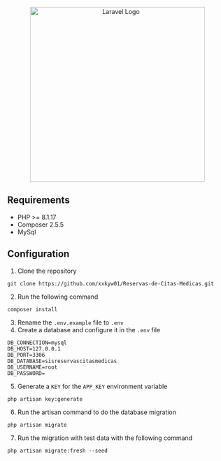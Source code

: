 <p align="center"><a href="https://laravel.com" target="_blank"><img src="https://raw.githubusercontent.com/laravel/art/master/logo-lockup/5%20SVG/2%20CMYK/1%20Full%20Color/laravel-logolockup-cmyk-red.svg" width="400" alt="Laravel Logo"></a></p>


## Requirements
- PHP >= 8.1.17
- Composer 2.5.5
- MySql

## Configuration
1. Clone the repository
```shell
git clone https://github.com/xxkyw01/Reservas-de-Citas-Medicas.git
```
2. Run the following command
```shell
composer install
```
3. Rename the `.env.example` file to `.env`
4. Create a database and configure it in the `.env` file
```shell
DB_CONNECTION=mysql
DB_HOST=127.0.0.1
DB_PORT=3306
DB_DATABASE=sisreservascitasmedicas
DB_USERNAME=root
DB_PASSWORD=
```
5. Generate a `KEY` for the `APP_KEY` environment variable
```shell
php artisan key:generate
```
6. Run the artisan command to do the database migration
```shell
php artisan migrate
```
7. Run the migration with test data with the following command
```shell
php artisan migrate:fresh --seed

